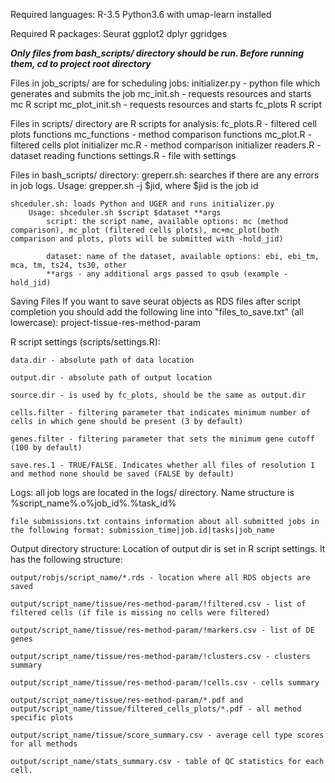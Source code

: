 Required languages:
	R-3.5
	Python3.6 with umap-learn installed

Required R packages:
	Seurat
	ggplot2
	dplyr
	ggridges


***Only files from bash_scripts/ directory should be run. Before running them, cd to project root directory***


Files in job_scripts/ are for scheduling jobs:
	initializer.py - python file which generates and submits the job
	mc_init.sh - requests resources and starts mc R script
	mc_plot_init.sh - requests resources and starts fc_plots R script


Files in scripts/ directory are R scripts for analysis:
	fc_plots.R - filtered cell plots functions
	mc_functions - method comparison functions
	mc_plot.R - filtered cells plot initializer
	mc.R - method comparison initializer
	readers.R - dataset reading functions
	settings.R - file with settings


Files in bash_scripts/ directory:
	greperr.sh: searches if there are any errors in job logs.
		Usage: grepper.sh -j $jid, where $jid is the job id

	shceduler.sh: loads Python and UGER and runs initializer.py 
		Usage: shceduler.sh $script $dataset **args
			script: the script name, available options: mc (method comparison), mc_plot (filtered cells plots), mc+mc_plot(both comparison and plots, plots will be submitted with -hold_jid)
			
			dataset: name of the dataset, available options: ebi, ebi_tm, mca, tm, ts24, ts30, other
			**args - any additional args passed to qsub (example -hold_jid)


Saving Files
	If you want to save seurat objects as RDS files after script completion you should add the following line into "files_to_save.txt" (all lowercase):
	project-tissue-res-method-param


R script settings (scripts/settings.R):

	data.dir - absolute path of data location
	
	output.dir - absolute path of output location
	
	source.dir - is used by fc_plots, should be the same as output.dir	

	cells.filter - filtering parameter that indicates minimum number of cells in which gene should be present (3 by default)

	genes.filter - filtering parameter that sets the minimum gene cutoff (100 by default)

	save.res.1 - TRUE/FALSE. Indicates whether all files of resolution 1 and method none should be saved (FALSE by default)

Logs:
	all job logs are located in the logs/ directory. Name structure is %script_name%.o%job_id%.%task_id%

	file submissions.txt contains information about all submitted jobs in the following format: submission_time|job.id|tasks|job_name 


Output directory structure:
	Location of output dir is set in R script settings. It has the following structure:

	output/robjs/script_name/*.rds - location where all RDS objects are saved

	output/script_name/tissue/res-method-param/!filtered.csv - list of filtered cells (if file is missing no cells were filtered)

	output/script_name/tissue/res-method-param/!markers.csv - list of DE genes

	output/script_name/tissue/res-method-param/!clusters.csv - clusters summary

	output/script_name/tissue/res-method-param/!cells.csv - cells summary

	output/script_name/tissue/res-method-param/*.pdf and output/script_name/tissue/filtered_cells_plots/*.pdf - all method specific plots

	output/script_name/tissue/score_summary.csv - average cell type scores for all methods

	output/script_name/stats_summary.csv - table of QC statistics for each cell.







